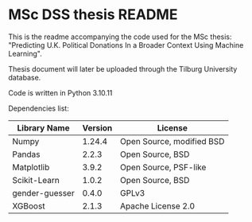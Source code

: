 # MSc DSS thesis README 

This is the readme accompanying the code used for the MSc thesis: "Predicting U.K. Political Donations In a Broader Context Using Machine Learning".

Thesis document will later be uploaded through the Tilburg University database.

Code is written in Python 3.10.11

Dependencies list:

|   Library Name    |   Version |   License |
|   ---------       |   -----   |   ------  |
|   Numpy           |   1.24.4  |   Open Source, modified BSD |
|   Pandas          |   2.2.3   |   Open Source, BSD    |
|   Matplotlib      |   3.9.2   |   Open Source, PSF-like   |
|   Scikit-Learn    |   1.0.2   |   Open Source, BSD    |
|   gender-guesser  |   0.4.0   |   GPLv3  |
|   XGBoost         |   2.1.3   |   Apache License 2.0  |
